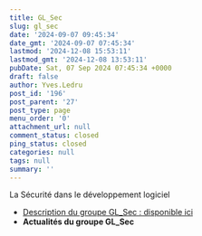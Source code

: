 ```yaml
---
title: GL_Sec
slug: gl_sec
date: '2024-09-07 09:45:34'
date_gmt: '2024-09-07 07:45:34'
lastmod: '2024-12-08 15:53:11'
lastmod_gmt: '2024-12-08 13:53:11'
pubDate: Sat, 07 Sep 2024 07:45:34 +0000
draft: false
author: Yves.Ledru
post_id: '196'
post_parent: '27'
post_type: page
menu_order: '0'
attachment_url: null
comment_status: closed
ping_status: closed
categories: null
tags: null
summary: ''
---
```


La Sécurité dans le développement logiciel

  * [Description du groupe GL_Sec : disponible ici](https://gdr-gpl-2013-2024.imag.fr/Groupes/Securite/Description.html)
  * **Actualités du groupe GL_Sec**


